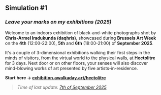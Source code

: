 ## Simulation #1
### *Leave your marks on my exhibitions (2025)*   

Welcome to an indoors exhibition of black-and-white photographs shot by __Chris-Armel Iradukunda (daqhris)__, showcased during __Brussels Art Week__ on the __4th__ (12:00-22:00), __5th__ and __6th__ (18:00-21:00) of __September 2025__.  

It's a couple of 3-dimensional exhibitions walking their first steps in the minds of visitors, from the virtual world to the physical walls, at __Hectolitre__ for 3 days. Next door or on other floors, your senses will also discover mind-blowing works of art presented by five artists-in-residence.    

__Start here → [exhibition.awalkaday.art/hectolitre](https://exhibition.awalkaday.art/hectolitre)__  

> _Time of last update: [7th of September 2025](https://github.com/awalkaday/exhibition/commits/main/README.md)_  
